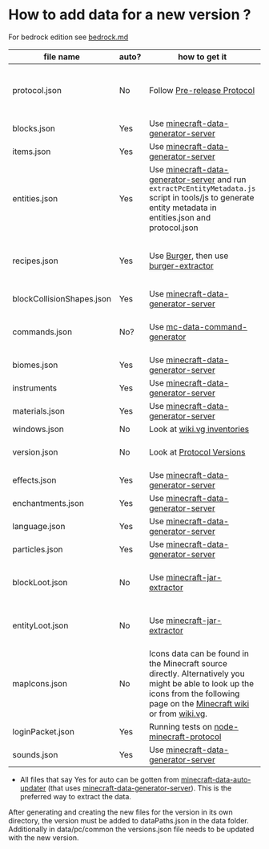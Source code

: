 # How to add data for a new version ?

For bedrock edition see [bedrock.md](bedrock.md)

| file name | auto? | how to get it | notes |
| -- | -- | -- | -- |
| protocol.json | No | Follow [Pre-release Protocol][1] | Always double check by looking at the Minecraft source files. |
| blocks.json | Yes | Use [minecraft-data-generator-server][2] |
| items.json | Yes | Use [minecraft-data-generator-server][2] |
| entities.json | Yes | Use [minecraft-data-generator-server][2]  and run `extractPcEntityMetadata.js` script in tools/js to generate entity metadata in entities.json and protocol.json |
| recipes.json | Yes | Use [Burger][12], then use [burger-extractor][13] | should eventually be changed to native data generators |
| blockCollisionShapes.json | Yes | Use [minecraft-data-generator-server][2] |
| commands.json | No? |Use [mc-data-command-generator][3] | Link to jar files have to be manually added |
| biomes.json | Yes | Use [minecraft-data-generator-server][2] |
| instruments | Yes | Use [minecraft-data-generator-server][2] |
| materials.json | Yes | Use [minecraft-data-generator-server][2] |
| windows.json | No | Look at [wiki.vg inventories][4] |
| version.json | No | Look at [Protocol Versions][5] | [wiki.vg protocol numbers][6] |
| effects.json | Yes | Use [minecraft-data-generator-server][2] |
| enchantments.json | Yes  | Use [minecraft-data-generator-server][2] |
| language.json | Yes | Use [minecraft-data-generator-server][2] |
| particles.json | Yes | Use [minecraft-data-generator-server][2] |
| blockLoot.json | No | Use [minecraft-jar-extractor][11] | Extractor can be very be tempermental at times
| entityLoot.json | No |  Use [minecraft-jar-extractor][11] | Extractor can be very be tempermental at times
| mapIcons.json | No | Icons data can be found in the Minecraft source directly. Alternatively you might be able to look up the icons from the following page on the [Minecraft wiki][7] or from [wiki.vg][8]. | [minecraft-data pr mapIcons][9] | 
| loginPacket.json | Yes | Running tests on [node-minecraft-protocol][10] |
| sounds.json | Yes | Use [minecraft-data-generator-server][2] |


* All files that say Yes for auto can be gotten from [minecraft-data-auto-updater][9] (that uses [minecraft-data-generator-server][2]). This is the preferred way to extract the data.

After generating and creating the new files for the version in its own directory, the version must be added to dataPaths.json in the data folder.
Additionally in data/pc/common the versions.json file needs to be updated with the new version.

  
[1]: https://wiki.vg/Pre-release_protocol
[2]: https://github.com/PrismarineJS/minecraft-data-generator-server
[3]: https://github.com/Miro-Andrin/mc-data-command-generator
[4]: https://wiki.vg/Inventory
[5]: https://github.com/PrismarineJS/minecraft-data/blob/master/data/pc/common/protocolVersions.json
[6]: https://wiki.vg/Protocol_version_numbers
[7]: https://minecraft.wiki/Map#Map_icons
[8]: https://wiki.vg/Protocol#Map_Data
[9]: https://github.com/PrismarineJS/minecraft-data-auto-updater
[10]: https://github.com/PrismarineJS/node-minecraft-protocol
[11]:  https://github.com/PrismarineJS/minecraft-jar-extractor
[12]: https://github.com/Pokechu22/Burger
[13]: https://github.com/PrismarineJS/burger-extractor
